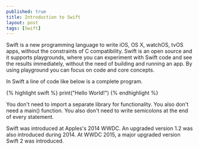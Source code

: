 ```yaml
---
published: true
title: Introduction to Swift
layout: post
tags: [Swift]
---
```

Swift is a new programming language to write iOS, OS X, watchOS, tvOS apps, without the constraints of C compatibility. Swift is an open source and it supports playgrounds, where you can experiment with Swift code and see the results immediately, without the need of building and running an app. By using playground you can focus on code and core concepts. 

In Swift a line of code like below is a complete program. 

{% highlight swift %}
print("Hello World!")
{% endhighlight %}

You don't need to import a separate library for functionality. You also don't need a main() function. You also don't need to write semicolons at the end of every statement.

Swift was introduced at Apples's 2014 WWDC. An upgraded version 1.2 was also introduced during 2014. At WWDC 2015, a major upgraded version Swift 2 was introduced. 
